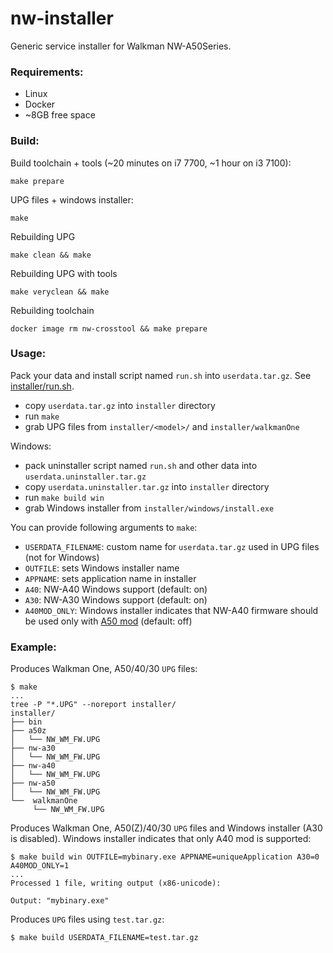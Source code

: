 nw-installer
============

Generic service installer for Walkman NW-A50Series.

### Requirements:

- Linux
- Docker
- ~8GB free space

### Build:

Build toolchain + tools (~20 minutes on i7 7700, ~1 hour on i3 7100):

```shell
make prepare
```

UPG files + windows installer:

```shell
make
```

Rebuilding UPG

```shell
make clean && make
```

Rebuilding UPG with tools

```shell
make veryclean && make
```

Rebuilding toolchain

```shell
docker image rm nw-crosstool && make prepare
```

### Usage:

Pack your data and install script named `run.sh` into `userdata.tar.gz`. See [installer/run.sh](./installer/run.sh).

- copy `userdata.tar.gz` into `installer` directory
- run `make`
- grab UPG files from `installer/<model>/` and `installer/walkmanOne`

Windows:

- pack uninstaller script named `run.sh` and other data into `userdata.uninstaller.tar.gz`
- copy `userdata.uninstaller.tar.gz` into `installer` directory
- run `make build win`
- grab Windows installer from `installer/windows/install.exe`

You can provide following arguments to `make`:

- `USERDATA_FILENAME`: custom name for `userdata.tar.gz` used in UPG files (not for Windows)
- `OUTFILE`: sets Windows installer name
- `APPNAME`: sets application name in installer
- `A40`: NW-A40 Windows support (default: on)
- `A30`: NW-A30 Windows support (default: on)
- `A40MOD_ONLY`: Windows installer indicates that NW-A40 firmware should be used only with [A50 mod][1] (default: off)

[1]: https://www.mrwalkman.com/p/nw-a40-stock-update.html

### Example:

Produces Walkman One, A50/40/30 `UPG` files:

```shell
$ make
...
tree -P "*.UPG" --noreport installer/
installer/
├── bin
├── a50z
│   └── NW_WM_FW.UPG
├── nw-a30
│   └── NW_WM_FW.UPG
├── nw-a40
│   └── NW_WM_FW.UPG
├── nw-a50
│   └── NW_WM_FW.UPG
└──  walkmanOne
     └── NW_WM_FW.UPG
```

Produces Walkman One, A50(Z)/40/30 `UPG` files and Windows installer (A30 is disabled). Windows installer indicates that
only A40 mod is supported:

```shell
$ make build win OUTFILE=mybinary.exe APPNAME=uniqueApplication A30=0 A40MOD_ONLY=1
...
Processed 1 file, writing output (x86-unicode):

Output: "mybinary.exe"
```

Produces `UPG` files using `test.tar.gz`:

```shell
$ make build USERDATA_FILENAME=test.tar.gz
```
